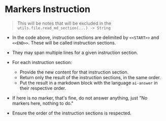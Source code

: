 
# Markers Instruction

> This will be notes that will be excluded in the `utils.file.read_md_section(...) -> String`

- In the code above, instruction sections are delimited by `<<START>>` and `<<END>>`. These will be called instruction sections.

- They may span multiple lines for a given instruction section.

- For each instruction section:
    - Provide the new content for that instruction section.
    - Return only the result of the instruction sections, in the same order.
    - Put the result in a markdown block with the language `ai-answer` in their respective order.

- If here is no marker, that's fine, do not answer anything, just "No markers here, nothing to do."

- Ensure the order of the instruction sections is respected.
